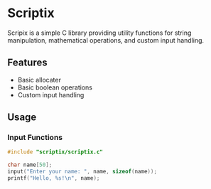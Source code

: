 # Scriptix

Scripix is a simple C library providing utility functions for string manipulation, mathematical operations, and custom input handling.

## Features
- Basic allocater
- Basic boolean operations
- Custom input handling

## Usage

### Input Functions
```.c
#include "scriptix/scriptix.c"

char name[50];
input("Enter your name: ", name, sizeof(name));
printf("Hello, %s!\n", name);
```
